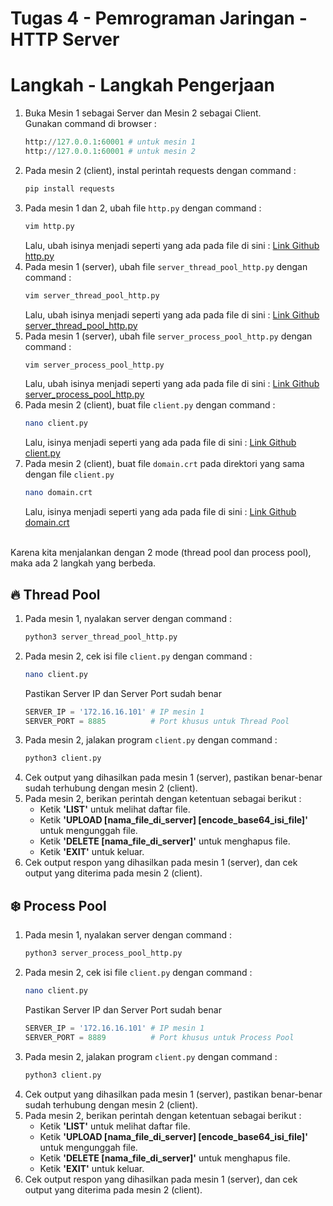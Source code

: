 # Tugas 4 - Pemrograman Jaringan - HTTP Server

# Langkah - Langkah Pengerjaan
1. Buka Mesin 1 sebagai Server dan Mesin 2 sebagai Client. <br>
   Gunakan command di browser :
   ``` py
   http://127.0.0.1:60001 # untuk mesin 1
   http://127.0.0.1:60001 # untuk mesin 2
   ```
2. Pada mesin 2 (client), instal perintah requests dengan command :
   ``` bash
   pip install requests
   ```
3. Pada mesin 1 dan 2, ubah file `http.py` dengan command :
   ``` bash
   vim http.py
   ```
   Lalu, ubah isinya menjadi seperti yang ada pada file di sini : [Link Github http.py](https://github.com/itozt/tugas4Progjar/blob/main/http(modif).py)
4. Pada mesin 1 (server), ubah file `server_thread_pool_http.py` dengan command :
   ``` bash
   vim server_thread_pool_http.py
   ```
   Lalu, ubah isinya menjadi seperti yang ada pada file di sini : [Link Github server_thread_pool_http.py](https://github.com/itozt/tugas4Progjar/blob/main/server_thread_pool_http(modif).py)
5. Pada mesin 1 (server), ubah file `server_process_pool_http.py` dengan command :
   ``` bash
   vim server_process_pool_http.py
   ```
   Lalu, ubah isinya menjadi seperti yang ada pada file di sini : [Link Github server_process_pool_http.py](https://github.com/itozt/tugas4Progjar/blob/main/server_process_pool_http(modif).py)
6. Pada mesin 2 (client), buat file `client.py` dengan command :
   ``` bash
   nano client.py
   ```
   Lalu, isinya menjadi seperti yang ada pada file di sini : [Link Github client.py](https://github.com/itozt/tugas4Progjar/blob/main/client(modif).py)
8. Pada mesin 2 (client), buat file `domain.crt` pada direktori yang sama dengan file `client.py`
   ``` bash
   nano domain.crt
   ```
    Lalu, isinya menjadi seperti yang ada pada file di sini : [Link Github domain.crt](https://github.com/itozt/tugas4Progjar/blob/main/domain.crt)
<br>
Karena kita menjalankan dengan 2 mode (thread pool dan process pool), maka ada 2 langkah yang berbeda.

## 🔥 **Thread Pool**
1. Pada mesin 1, nyalakan server dengan command :
   ``` bash
   python3 server_thread_pool_http.py
   ```
2. Pada mesin 2, cek isi file `client.py` dengan command :
   ``` bash
   nano client.py
   ```
   Pastikan Server IP dan Server Port sudah benar
   ``` py
   SERVER_IP = '172.16.16.101' # IP mesin 1
   SERVER_PORT = 8885          # Port khusus untuk Thread Pool
   ```
3. Pada mesin 2, jalakan program `client.py` dengan command :
   ``` bash
   python3 client.py
   ```
4. Cek output yang dihasilkan pada mesin 1 (server), pastikan benar-benar sudah terhubung dengan mesin 2 (client).
5. Pada mesin 2, berikan perintah dengan ketentuan sebagai berikut :
   - Ketik **'LIST'** untuk melihat daftar file.
   - Ketik **'UPLOAD [nama_file_di_server] [encode_base64_isi_file]'** untuk mengunggah file.
   - Ketik **'DELETE [nama_file_di_server]'** untuk menghapus file.
   - Ketik **'EXIT'** untuk keluar.
6. Cek output respon yang dihasilkan pada mesin 1 (server), dan cek output yang diterima pada mesin 2 (client).

## ❄️ **Process Pool**
1. Pada mesin 1, nyalakan server dengan command :
   ``` bash
   python3 server_process_pool_http.py
   ```
2. Pada mesin 2, cek isi file `client.py` dengan command :
   ``` bash
   nano client.py
   ```
   Pastikan Server IP dan Server Port sudah benar
   ``` py
   SERVER_IP = '172.16.16.101' # IP mesin 1
   SERVER_PORT = 8889          # Port khusus untuk Process Pool
   ```
3. Pada mesin 2, jalakan program `client.py` dengan command :
   ``` bash
   python3 client.py
   ```
4. Cek output yang dihasilkan pada mesin 1 (server), pastikan benar-benar sudah terhubung dengan mesin 2 (client).
5. Pada mesin 2, berikan perintah dengan ketentuan sebagai berikut :
   - Ketik **'LIST'** untuk melihat daftar file.
   - Ketik **'UPLOAD [nama_file_di_server] [encode_base64_isi_file]'** untuk mengunggah file.
   - Ketik **'DELETE [nama_file_di_server]'** untuk menghapus file.
   - Ketik **'EXIT'** untuk keluar.
6. Cek output respon yang dihasilkan pada mesin 1 (server), dan cek output yang diterima pada mesin 2 (client).
